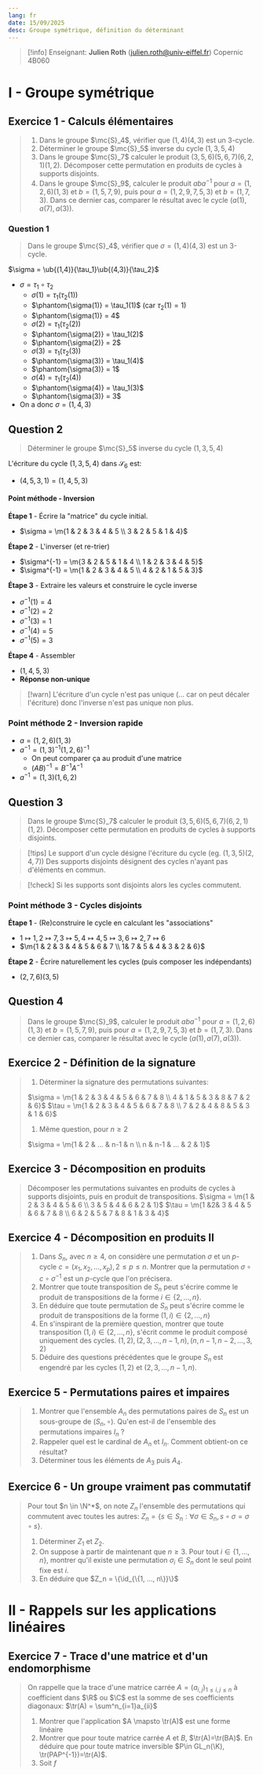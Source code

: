 ```yaml
---
lang: fr
date: 15/09/2025
desc: Groupe symétrique, définition du déterminant
---
```

$\newcommand{\K}{\mathbb{K}}\newcommand{\m}[1]{\begin{pmatrix}#1\end{pmatrix}}\newcommand{\ub}[2]{\underset{#2}{\underbrace{#1}}}\newcommand{\R}{\mathbb{R}}\newcommand{\id}{\text{id}}\newcommand{\eps}{\varepsilon}\newcommand{\cases}[1]{\begin{cases}#1\end{cases}}\newcommand{\rcases}[1]{\begin{rcases}#1\end{rcases}}\newcommand{\N}{\mathbb{N}}\newcommand{\tr}{\text{tr}}\newcommand{\mc}{\mathcal}$
 
> [!info]
> Enseignant: **Julien Roth** (julien.roth@univ-eiffel.fr) Copernic 4B060

# I - Groupe symétrique
## Exercice 1 - Calculs élémentaires

> 1. Dans le groupe $\mc{S}_4$, vérifier que $(1,4)(4,3)$ est un 3-cycle.
> 2. Déterminer le groupe $\mc{S}_5$ inverse du cycle $(1,3,5,4)$
> 3. Dans le groupe $\mc{S}_7$ calculer le produit $(3,5,6)(5,6,7)(6,2,1)(1,2)$. Décomposer cette permutation en produits de cycles à supports disjoints.
> 4. Dans le groupe $\mc{S}_9$, calculer le produit $aba^{-1}$ pour $a=(1,2,6)(1,3)$ et $b=(1,5,7,9)$, puis pour $a=(1,2,9,7,5,3)$ et $b=(1,7,3)$. Dans ce dernier cas, comparer le résultat avec le cycle $(a(1), a(7), a(3))$.

### Question 1
> Dans le groupe $\mc{S}_4$, vérifier que $\sigma = (1,4)(4,3)$ est un 3-cycle.

$\sigma = \ub{(1,4)}{\tau_1}\ub{(4,3)}{\tau_2}$
- $\sigma = \tau_1 \circ \tau_2$
	- $\sigma(1) = \tau_1(\tau_2(1))$
	- $\phantom{\sigma(1)} = \tau_1(1)$ (car $\tau_2(1)=1$)
	- $\phantom{\sigma(1)} = 4$
	- $\sigma(2) = \tau_1(\tau_2(2))$
	- $\phantom{\sigma(2)} = \tau_1(2)$
	- $\phantom{\sigma(2)} = 2$
	- $\sigma(3) = \tau_1(\tau_2(3))$
	- $\phantom{\sigma(3)} = \tau_1(4)$
	- $\phantom{\sigma(3)} = 1$
	- $\sigma(4) = \tau_1(\tau_2(4))$
	- $\phantom{\sigma(4)} = \tau_1(3)$
	- $\phantom{\sigma(3)} = 3$
- On a donc $\sigma = (1, 4, 3)$

## Question 2
> Déterminer le groupe $\mc{S}_5$ inverse du cycle $(1,3,5,4)$

L'écriture du cycle $(1,3,5,4)$ dans $\mathcal{S}_6$  est:
- $(4,5,3,1)=(1,4,5,3)$

#### Point méthode - Inversion

**Étape 1** - Écrire la "matrice" du cycle initial.
- $\sigma = \m{1 & 2 & 3 & 4 & 5 \\ 3 & 2 & 5 & 1 & 4}$ 

**Étape 2** - L'inverser (et re-trier)
- $\sigma^{-1} = \m{3 & 2 & 5 & 1 & 4 \\ 1 & 2 & 3 & 4 & 5}$
- $\sigma^{-1} = \m{1 & 2 & 3 & 4 & 5 \\ 4 & 2 & 1 & 5 & 3}$

**Étape 3** - Extraire les valeurs et construire le cycle inverse
- $\sigma^{-1}(1) = 4$
- $\sigma^{-1}(2)=2$
- $\sigma^{-1}(3)=1$
- $\sigma^{-1}(4)=5$
- $\sigma^{-1}(5)=3$

**Étape 4** - Assembler
- $(1, 4, 5, 3)$
- **Réponse non-unique**

> [!warn]
> L'écriture d'un cycle n'est pas unique (... car on peut décaler l'écriture) donc l'inverse n'est pas unique non plus.

### Point méthode 2 - Inversion rapide

- $a = (1,2,6)(1,3)$
- $a^{-1} = (1,3)^{-1}(1,2,6)^{-1}$
	- On peut comparer ça au produit d'une matrice
	- $(AB)^{-1} = B^{-1}A^{-1}$
- $a^{-1} = (1,3)(1,6,2)$
## Question 3

> Dans le groupe $\mc{S}_7$ calculer le produit $(3,5,6)(5,6,7)(6,2,1)(1,2)$. Décomposer cette permutation en produits de cycles à supports disjoints.

> [!tips]
> Le support d'un cycle désigne l'écriture du cycle (eg. $(1,3,5)(2,4,7)$)
> Des supports disjoints désignent des cycles n'ayant pas d'éléments en commun.

> [!check]
> Si les supports sont disjoints alors les cycles commutent.



### Point méthode 3 - Cycles disjoints

**Étape 1** - (Re)construire le cycle en calculant les "associations"
- $1 \mapsto 1, 2 \mapsto 7, 3 \mapsto 5, 4 \mapsto 4, 5 \mapsto 3, 6 \mapsto 2, 7 \mapsto 6$
- $\m{1 & 2 & 3 & 4 & 5 & 6 & 7 \\ 1& 7 & 5 & 4 & 3 & 2 & 6}$

**Étape 2** - Écrire naturellement les cycles (puis composer les indépendants)
- $(2,7,6)(3,5)$

## Question 4

> Dans le groupe $\mc{S}_9$, calculer le produit $aba^{-1}$ pour $a=(1,2,6)(1,3)$ et $b=(1,5,7,9)$, puis pour $a=(1,2,9,7,5,3)$ et $b=(1,7,3)$. Dans ce dernier cas, comparer le résultat avec le cycle $(a(1), a(7), a(3))$.

## Exercice 2 - Définition de la signature

> 1. Déterminer la signature des permutations suivantes:
>
> $\sigma = \m{1 & 2 & 3 & 4 & 5 & 6 & 7 & 8 \\ 4 & 1 & 5 & 3 & 8 & 7 & 2 & 6}$ 
> $\tau = \m{1 & 2 & 3 & 4 & 5 & 6 & 7 & 8 \\ 7 & 2 & 4 & 8 & 5 & 3 & 1 & 6}$
> 
> 1. Même question, pour $n ≥ 2$
>
> $\sigma = \m{1 & 2 & ... & n-1 & n \\ n & n-1 & ... & 2 & 1}$ 


## Exercice 3 - Décomposition en produits

> Décomposer les permutations suivantes en produits de cycles à supports disjoints, puis en produit de transpositions.
> $\sigma = \m{1 & 2 & 3 & 4 & 5 & 6 \\ 3 & 5 & 4 & 6 & 2 & 1}$
> $\tau = \m{1 &2& 3 & 4 & 5 & 6 & 7 & 8 \\ 6 & 2 & 5 & 7 & 8 & 1 & 3 & 4}$


## Exercice 4 - Décomposition en produits II

> 1. Dans $S_n,$ avec $n ≥ 4$, on considère une permutation $\sigma$ et un $p$-cycle $c=(x_1, x_2, ..., x_p), 2 ≤ p ≤ n$. Montrer que la permutation $\sigma \circ c \circ \sigma^{-1}$ est un $p$-cycle que l'on précisera.
> 2. Montrer que toute transposition de $S_n$ peut s'écrire comme le produit de transpositions de la forme $i \in \{2, ..., n\}$.
> 3. En déduire que toute permutation de $S_n$ peut s'écrire comme le produit de transpositions de la forme $(1, i) \in \{2, ..., n\}$
> 4. En s'inspirant de la première question, montrer que toute transposition $(1,i)\in\{2, ..., n\},$ s'écrit comme le produit composé uniquement des cycles. $(1,2), (2,3, ..., n-1, n), (n, n-1, n-2, ..., 3, 2)$
> 5. Déduire des questions précédentes que le groupe $S_n$ est engendré par les cycles $(1,2)$ et $(2,3, ..., n-1, n)$.

## Exercice 5 - Permutations paires et impaires

> 1. Montrer que l'ensemble $A_n$ des permutations paires de $S_n$ est un sous-groupe de $(S_n, \circ)$. Qu'en est-il de l'ensemble des permutations impaires $I_n$ ?
> 2. Rappeler quel est le cardinal de $A_n$ et $I_n$. Comment obtient-on ce résultat?
> 3. Déterminer tous les éléments de $A_3$ puis $A_4$.

## Exercice 6 - Un groupe vraiment pas commutatif

> Pour tout $n \in \N^*$, on note $Z_n$ l'ensemble des permutations qui commutent avec toutes les autres:
> $Z_n = \{s \in S_n: \forall \sigma \in S_n, s \circ \sigma = \sigma \circ s\}$.
> 1. Déterminer $Z_1$ et $Z_2$.
> 2. On suppose à partir de maintenant que $n ≥ 3$. Pour tout $i \in \{1, ..., n\}$, montrer qu'il existe une permutation $\sigma_i \in S_n$ dont le seul point fixe est $i$.
> 3. En déduire que $Z_n = \{\id_{\{1, ..., n\}}\}$ 



# II - Rappels sur les applications linéaires

## Exercice 7 - Trace d'une matrice et d'un endomorphisme

> On rappelle que la trace d'une matrice carrée $A=(a_{i,j})_{1≤i,j≤n}$ à coefficient dans $\R$ ou $\C$ est la somme de ses coefficients diagonaux:
> $\tr(A) = \sum^n_{i=1}a_{ii}$ 
> 1. Montrer que l'application $A \mapsto \tr(A)$ est une forme linéaire
> 2. Montrer que pour toute matrice carrée $A$ et $B$, $\tr(A)=\tr(BA)$. En déduire que pour toute matrice inversible $P\in GL_n(\K), \tr(PAP^{-1})=\tr(A)$.
> 3. Soit $f$